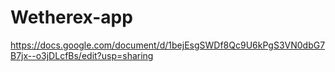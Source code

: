 # Wetherex-app
https://docs.google.com/document/d/1bejEsgSWDf8Qc9U6kPgS3VN0dbG7B7jx--o3jDLcfBs/edit?usp=sharing
